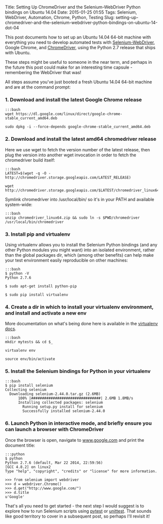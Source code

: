 Title: Setting Up ChromeDriver and the Selenium-WebDriver Python bindings on Ubuntu 14.04
Date: 2015-01-25 01:55
Tags: Selenium, WebDriver, Automation, Chrome, Python, Testing
Slug: setting-up-chromedriver-and-the-selenium-webdriver-python-bindings-on-ubuntu-14-dot-04

This post documents how to set up an Ubuntu 14.04 64-bit machine with everything you need to develop automated tests with <a href="http://docs.seleniumhq.org/docs/03_webdriver.jsp">Selenium-WebDriver</a>, Google Chrome, and <a href="https://sites.google.com/a/chromium.org/chromedriver/">ChromeDriver</a>, using the Python 2.7 release that ships with Ubuntu.

These steps might be useful to someone in the near term, and perhaps in the future this post could make for an interesting time capsule - remembering the WebDriver that was!

All steps assume you've just booted a fresh Ubuntu 14.04 64-bit machine and are at the command prompt:

### 1. Download and install the latest Google Chrome release

    :::bash
    wget https://dl.google.com/linux/direct/google-chrome-stable_current_amd64.deb
    
    sudo dpkg -i --force-depends google-chrome-stable_current_amd64.deb

### 2. Download and install the latest amd64 chromedriver release

Here we use wget to fetch the version number of the latest release, then plug the version into another wget invocation in order to fetch the chromedriver build itself:

    :::bash
    LATEST=$(wget -q -O - http://chromedriver.storage.googleapis.com/LATEST_RELEASE)
    
    wget http://chromedriver.storage.googleapis.com/$LATEST/chromedriver_linux64.zip

Symlink chromedriver into /usr/local/bin/ so it's in your PATH and available system-wide:

    :::bash
    unzip chromedriver_linux64.zip && sudo ln -s $PWD/chromedriver /usr/local/bin/chromedriver

### 3. Install pip and virtualenv

Using virtualenv allows you to install the Selenium Python bindings (and any other Python modules you might want) into an isolated environment, rather than the global packages dir, which (among other benefits) can help make your test environment easily reproducible on other machines:

    :::bash
    $ python -V
    Python 2.7.6
    
    $ sudo apt-get install python-pip
    
    $ sudo pip install virtualenv

### 4. Create a dir in which to install your virtualenv environment, and install and activate a new env

More documentation on what's being done here is available in the <a href="https://virtualenv.pypa.io/en/latest/">virtualenv docs</a>.

    :::bash
    mkdir mytests && cd $_
    
    virtualenv env
    
    source env/bin/activate

### 5. Install the Selenium bindings for Python in your virtualenv

    :::bash
    $ pip install selenium
    Collecting selenium
      Downloading selenium-2.44.0.tar.gz (2.6MB)
          100% |################################| 2.6MB 1.8MB/s 
          Installing collected packages: selenium
            Running setup.py install for selenium
            Successfully installed selenium-2.44.0

### 6. Launch Python in interactive mode, and briefly ensure you can launch a browser with ChromeDriver

Once the browser is open, navigate to www.google.com and print the document title:

    :::python
    $ python
    Python 2.7.6 (default, Mar 22 2014, 22:59:56) 
    [GCC 4.8.2] on linux2
    Type "help", "copyright", "credits" or "license" for more information.
    
    >>> from selenium import webdriver
    >>> d = webdriver.Chrome()
    >>> d.get("http://www.google.com/")
    >>> d.title
    u'Google'

That's all you need to get started - the next step I would suggest is to explore how to run
Selenium scripts using <a href="http://pytest.org/latest/">pytest</a> or <a href="https://docs.python.org/2/library/unittest.html">unittest</a>. That sounds like good territory to cover in a subsequent post, so perhaps I'll revisit it!

